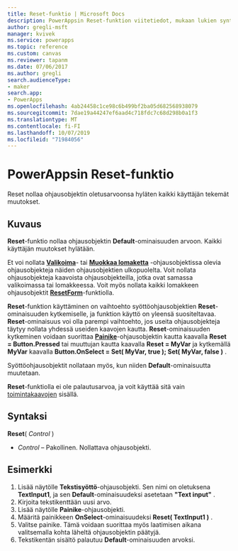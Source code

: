 ```yaml
---
title: Reset-funktio | Microsoft Docs
description: PowerAppsin Reset-funktion viitetiedot, mukaan lukien syntaksi ja esimerkki
author: gregli-msft
manager: kvivek
ms.service: powerapps
ms.topic: reference
ms.custom: canvas
ms.reviewer: tapanm
ms.date: 07/06/2017
ms.author: gregli
search.audienceType:
- maker
search.app:
- PowerApps
ms.openlocfilehash: 4ab24458c1ce98c6b499bf2ba05d682568938079
ms.sourcegitcommit: 7dae19a44247ef6aad4c718fdc7c68d298b0a1f3
ms.translationtype: MT
ms.contentlocale: fi-FI
ms.lasthandoff: 10/07/2019
ms.locfileid: "71984056"
---
```

# <a name="reset-function-in-powerapps"></a>PowerAppsin Reset-funktio
Reset nollaa ohjausobjektin oletusarvoonsa hyläten kaikki käyttäjän tekemät muutokset.  

## <a name="description"></a>Kuvaus
**Reset**-funktio nollaa ohjausobjektin **Default**-ominaisuuden arvoon.  Kaikki käyttäjän muutokset hylätään.

Et voi nollata [**Valikoima**](../controls/control-gallery.md)- tai [**Muokkaa lomaketta**](../controls/control-form-detail.md) -ohjausobjektissa olevia ohjausobjekteja näiden ohjausobjektien ulkopuolelta.  Voit nollata ohjausobjekteja kaavoista ohjausobjekteilla, jotka ovat samassa valikoimassa tai lomakkeessa.  Voit myös nollata kaikki lomakkeen ohjausobjektit [**ResetForm**](function-form.md)-funktiolla. 

**Reset**-funktion käyttäminen on vaihtoehto syöttöohjausobjektien **Reset**-ominaisuuden kytkemiselle, ja funktion käyttö on yleensä suositeltavaa.  **Reset**-ominaisuus voi olla parempi vaihtoehto, jos useita ohjausobjekteja täytyy nollata yhdessä useiden kaavojen kautta.  **Reset**-ominaisuuden kytkeminen voidaan suorittaa [**Painike**](../controls/control-button.md)-ohjausobjektin kautta kaavalla **Reset = Button.Pressed** tai muuttujan kautta kaavalla **Reset = MyVar** ja kytkemällä **MyVar** kaavalla **Button.OnSelect = Set( MyVar, true ); Set( MyVar, false )** .    

Syöttöohjausobjektit nollataan myös, kun niiden **Default**-ominaisuutta muutetaan.

**Reset**-funktiolla ei ole palautusarvoa, ja voit käyttää sitä vain [toimintakaavojen](../working-with-formulas-in-depth.md) sisällä.

## <a name="syntax"></a>Syntaksi
**Reset**( *Control* )

* *Control* – Pakollinen. Nollattava ohjausobjekti.

## <a name="example"></a>Esimerkki
1. Lisää näytölle **Tekstisyöttö**-ohjausobjekti.  Sen nimi on oletuksena **TextInput1**, ja sen **Default**-ominaisuudeksi asetetaan **"Text input"** .
2. Kirjoita tekstikenttään uusi arvo.  
3. Lisää näytölle **Painike**-ohjausobjekti.
4. Määritä painikkeen **OnSelect**-ominaisuudeksi **Reset( TextInput1 )** .
5. Valitse painike.  Tämä voidaan suorittaa myös laatimisen aikana valitsemalla kohta läheltä ohjausobjektin päätyjä.
6. Tekstikentän sisältö palautuu **Default**-ominaisuuden arvoksi.

